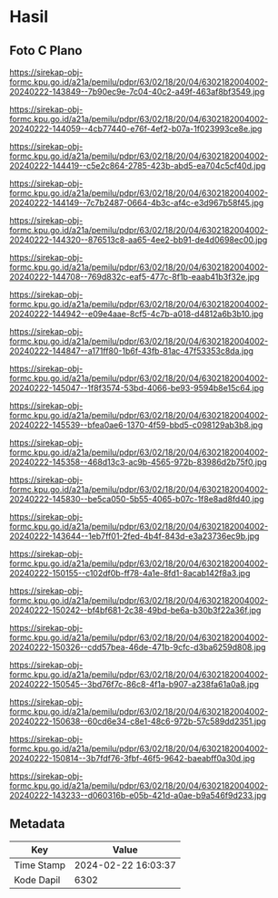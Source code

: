 # Hasil

## Foto C Plano

https://sirekap-obj-formc.kpu.go.id/a21a/pemilu/pdpr/63/02/18/20/04/6302182004002-20240222-143849--7b90ec9e-7c04-40c2-a49f-463af8bf3549.jpg

https://sirekap-obj-formc.kpu.go.id/a21a/pemilu/pdpr/63/02/18/20/04/6302182004002-20240222-144059--4cb77440-e76f-4ef2-b07a-1f023993ce8e.jpg

https://sirekap-obj-formc.kpu.go.id/a21a/pemilu/pdpr/63/02/18/20/04/6302182004002-20240222-144419--c5e2c864-2785-423b-abd5-ea704c5cf40d.jpg

https://sirekap-obj-formc.kpu.go.id/a21a/pemilu/pdpr/63/02/18/20/04/6302182004002-20240222-144149--7c7b2487-0664-4b3c-af4c-e3d967b58f45.jpg

https://sirekap-obj-formc.kpu.go.id/a21a/pemilu/pdpr/63/02/18/20/04/6302182004002-20240222-144320--876513c8-aa65-4ee2-bb91-de4d0698ec00.jpg

https://sirekap-obj-formc.kpu.go.id/a21a/pemilu/pdpr/63/02/18/20/04/6302182004002-20240222-144708--769d832c-eaf5-477c-8f1b-eaab41b3f32e.jpg

https://sirekap-obj-formc.kpu.go.id/a21a/pemilu/pdpr/63/02/18/20/04/6302182004002-20240222-144942--e09e4aae-8cf5-4c7b-a018-d4812a6b3b10.jpg

https://sirekap-obj-formc.kpu.go.id/a21a/pemilu/pdpr/63/02/18/20/04/6302182004002-20240222-144847--a171ff80-1b6f-43fb-81ac-47f53353c8da.jpg

https://sirekap-obj-formc.kpu.go.id/a21a/pemilu/pdpr/63/02/18/20/04/6302182004002-20240222-145047--1f8f3574-53bd-4066-be93-9594b8e15c64.jpg

https://sirekap-obj-formc.kpu.go.id/a21a/pemilu/pdpr/63/02/18/20/04/6302182004002-20240222-145539--bfea0ae6-1370-4f59-bbd5-c098129ab3b8.jpg

https://sirekap-obj-formc.kpu.go.id/a21a/pemilu/pdpr/63/02/18/20/04/6302182004002-20240222-145358--468d13c3-ac9b-4565-972b-83986d2b75f0.jpg

https://sirekap-obj-formc.kpu.go.id/a21a/pemilu/pdpr/63/02/18/20/04/6302182004002-20240222-145830--be5ca050-5b55-4065-b07c-1f8e8ad8fd40.jpg

https://sirekap-obj-formc.kpu.go.id/a21a/pemilu/pdpr/63/02/18/20/04/6302182004002-20240222-143644--1eb7ff01-2fed-4b4f-843d-e3a23736ec9b.jpg

https://sirekap-obj-formc.kpu.go.id/a21a/pemilu/pdpr/63/02/18/20/04/6302182004002-20240222-150155--c102df0b-ff78-4a1e-8fd1-8acab142f8a3.jpg

https://sirekap-obj-formc.kpu.go.id/a21a/pemilu/pdpr/63/02/18/20/04/6302182004002-20240222-150242--bf4bf681-2c38-49bd-be6a-b30b3f22a36f.jpg

https://sirekap-obj-formc.kpu.go.id/a21a/pemilu/pdpr/63/02/18/20/04/6302182004002-20240222-150326--cdd57bea-46de-471b-9cfc-d3ba6259d808.jpg

https://sirekap-obj-formc.kpu.go.id/a21a/pemilu/pdpr/63/02/18/20/04/6302182004002-20240222-150545--3bd76f7c-86c8-4f1a-b907-a238fa61a0a8.jpg

https://sirekap-obj-formc.kpu.go.id/a21a/pemilu/pdpr/63/02/18/20/04/6302182004002-20240222-150638--60cd6e34-c8e1-48c6-972b-57c589dd2351.jpg

https://sirekap-obj-formc.kpu.go.id/a21a/pemilu/pdpr/63/02/18/20/04/6302182004002-20240222-150814--3b7fdf76-3fbf-46f5-9642-baeabff0a30d.jpg

https://sirekap-obj-formc.kpu.go.id/a21a/pemilu/pdpr/63/02/18/20/04/6302182004002-20240222-143233--d060316b-e05b-421d-a0ae-b9a546f9d233.jpg


## Metadata

| Key        | Value               |
| ---------- | ------------------- |
| Time Stamp | 2024-02-22 16:03:37 |
| Kode Dapil | 6302                |



